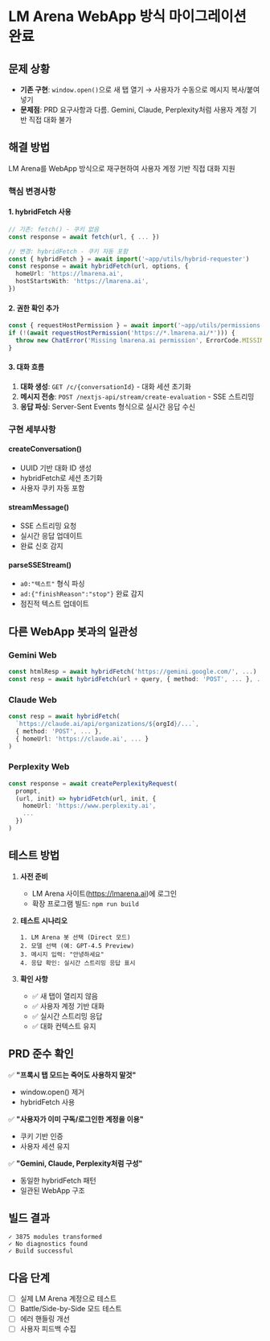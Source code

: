 # LM Arena WebApp 방식 마이그레이션 완료

## 문제 상황
- **기존 구현**: `window.open()`으로 새 탭 열기 → 사용자가 수동으로 메시지 복사/붙여넣기
- **문제점**: PRD 요구사항과 다름. Gemini, Claude, Perplexity처럼 사용자 계정 기반 직접 대화 불가

## 해결 방법
LM Arena를 WebApp 방식으로 재구현하여 사용자 계정 기반 직접 대화 지원

### 핵심 변경사항

#### 1. hybridFetch 사용
```typescript
// 기존: fetch() - 쿠키 없음
const response = await fetch(url, { ... })

// 변경: hybridFetch - 쿠키 자동 포함
const { hybridFetch } = await import('~app/utils/hybrid-requester')
const response = await hybridFetch(url, options, {
  homeUrl: 'https://lmarena.ai',
  hostStartsWith: 'https://lmarena.ai',
})
```

#### 2. 권한 확인 추가
```typescript
const { requestHostPermission } = await import('~app/utils/permissions')
if (!(await requestHostPermission('https://*.lmarena.ai/*'))) {
  throw new ChatError('Missing lmarena.ai permission', ErrorCode.MISSING_HOST_PERMISSION)
}
```

#### 3. 대화 흐름
1. **대화 생성**: `GET /c/{conversationId}` - 대화 세션 초기화
2. **메시지 전송**: `POST /nextjs-api/stream/create-evaluation` - SSE 스트리밍
3. **응답 파싱**: Server-Sent Events 형식으로 실시간 응답 수신

### 구현 세부사항

#### createConversation()
- UUID 기반 대화 ID 생성
- hybridFetch로 세션 초기화
- 사용자 쿠키 자동 포함

#### streamMessage()
- SSE 스트리밍 요청
- 실시간 응답 업데이트
- 완료 신호 감지

#### parseSSEStream()
- `a0:"텍스트"` 형식 파싱
- `ad:{"finishReason":"stop"}` 완료 감지
- 점진적 텍스트 업데이트

## 다른 WebApp 봇과의 일관성

### Gemini Web
```typescript
const htmlResp = await hybridFetch('https://gemini.google.com/', ...)
const resp = await hybridFetch(url + query, { method: 'POST', ... }, ...)
```

### Claude Web
```typescript
const resp = await hybridFetch(
  `https://claude.ai/api/organizations/${orgId}/...`,
  { method: 'POST', ... },
  { homeUrl: 'https://claude.ai', ... }
)
```

### Perplexity Web
```typescript
const response = await createPerplexityRequest(
  prompt,
  (url, init) => hybridFetch(url, init, {
    homeUrl: 'https://www.perplexity.ai',
    ...
  })
)
```

## 테스트 방법

1. **사전 준비**
   - LM Arena 사이트(https://lmarena.ai)에 로그인
   - 확장 프로그램 빌드: `npm run build`

2. **테스트 시나리오**
   ```
   1. LM Arena 봇 선택 (Direct 모드)
   2. 모델 선택 (예: GPT-4.5 Preview)
   3. 메시지 입력: "안녕하세요"
   4. 응답 확인: 실시간 스트리밍 응답 표시
   ```

3. **확인 사항**
   - ✅ 새 탭이 열리지 않음
   - ✅ 사용자 계정 기반 대화
   - ✅ 실시간 스트리밍 응답
   - ✅ 대화 컨텍스트 유지

## PRD 준수 확인

✅ **"프록시 탭 모드는 죽어도 사용하지 말것"**
- window.open() 제거
- hybridFetch 사용

✅ **"사용자가 이미 구독/로그인한 계정을 이용"**
- 쿠키 기반 인증
- 사용자 세션 유지

✅ **"Gemini, Claude, Perplexity처럼 구성"**
- 동일한 hybridFetch 패턴
- 일관된 WebApp 구조

## 빌드 결과
```
✓ 3875 modules transformed
✓ No diagnostics found
✓ Build successful
```

## 다음 단계
- [ ] 실제 LM Arena 계정으로 테스트
- [ ] Battle/Side-by-Side 모드 테스트
- [ ] 에러 핸들링 개선
- [ ] 사용자 피드백 수집
